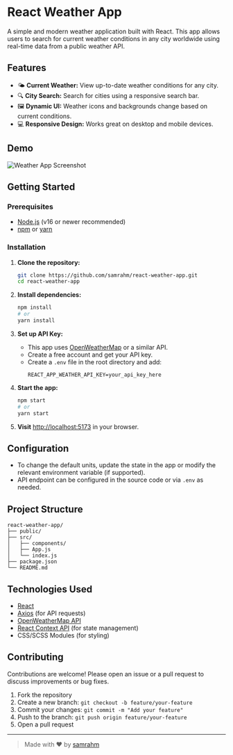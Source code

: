 # React Weather App

A simple and modern weather application built with React. This app allows users to search for current weather conditions in any city worldwide using real-time data from a public weather API.

## Features

- 🌤️ **Current Weather:** View up-to-date weather conditions for any city.
- 🔍 **City Search:** Search for cities using a responsive search bar.
- 🖼️ **Dynamic UI:** Weather icons and backgrounds change based on current conditions.
- 💻 **Responsive Design:** Works great on desktop and mobile devices.

## Demo

![Weather App Screenshot](./screenshot.png)

## Getting Started

### Prerequisites

- [Node.js](https://nodejs.org/) (v16 or newer recommended)
- [npm](https://www.npmjs.com/) or [yarn](https://yarnpkg.com/)

### Installation

1. **Clone the repository:**
   ```bash
   git clone https://github.com/samrahm/react-weather-app.git
   cd react-weather-app
   ```

2. **Install dependencies:**
   ```bash
   npm install
   # or
   yarn install
   ```

3. **Set up API Key:**
   - This app uses [OpenWeatherMap](https://openweathermap.org/) or a similar API.
   - Create a free account and get your API key.
   - Create a `.env` file in the root directory and add:
     ```
     REACT_APP_WEATHER_API_KEY=your_api_key_here
     ```

4. **Start the app:**
   ```bash
   npm start
   # or
   yarn start
   ```

5. **Visit** [http://localhost:5173](http://localhost:5173) in your browser.

## Configuration

- To change the default units, update the state in the app or modify the relevant environment variable (if supported).
- API endpoint can be configured in the source code or via `.env` as needed.

## Project Structure

```
react-weather-app/
├── public/
├── src/
│   ├── components/
│   ├── App.js
│   └── index.js
├── package.json
└── README.md
```

## Technologies Used

- [React](https://react.dev/)
- [Axios](https://axios-http.com/) (for API requests)
- [OpenWeatherMap API](https://openweathermap.org/api)
- [React Context API](https://react.dev/reference/react/useContext) (for state management)
- CSS/SCSS Modules (for styling)

## Contributing

Contributions are welcome! Please open an issue or a pull request to discuss improvements or bug fixes.

1. Fork the repository
2. Create a new branch: `git checkout -b feature/your-feature`
3. Commit your changes: `git commit -m "Add your feature"`
4. Push to the branch: `git push origin feature/your-feature`
5. Open a pull request

---

> Made with ❤️ by [samrahm](https://github.com/samrahm)

